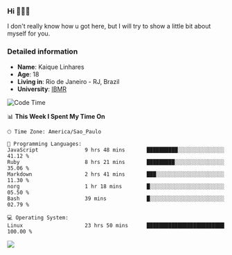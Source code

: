 ### Hi 🙋🏽‍♂️

I don't really know how u got here, but I will try to show a little bit about myself for you.

### Detailed information

* **Name**: Kaique Linhares
* **Age**: 18
* **Living in**: Rio  de Janeiro - RJ, Brazil
* **University**: [IBMR](https://www.ibmr.br/)

<!--START_SECTION:waka-->
![Code Time](http://img.shields.io/badge/Code%20Time-702%20hrs%2023%20mins-blue)

📊 **This Week I Spent My Time On** 

```text
🕑︎ Time Zone: America/Sao_Paulo

💬 Programming Languages: 
JavaScript               9 hrs 48 mins       ██████████░░░░░░░░░░░░░░░   41.12 % 
Ruby                     8 hrs 21 mins       █████████░░░░░░░░░░░░░░░░   35.06 % 
Markdown                 2 hrs 41 mins       ███░░░░░░░░░░░░░░░░░░░░░░   11.30 % 
norg                     1 hr 18 mins        █░░░░░░░░░░░░░░░░░░░░░░░░   05.50 % 
Bash                     39 mins             █░░░░░░░░░░░░░░░░░░░░░░░░   02.79 % 

💻 Operating System: 
Linux                    23 hrs 50 mins      █████████████████████████   100.00 % 
```


<!--END_SECTION:waka-->

<a href="https://www.linkedin.com/in/kaique-linhares-25a840208/"  target="_blank"><img src="https://img.shields.io/badge/-LinkedIn-%230077B5?style=for-the-badge&logo=linkedin&logoColor=white" target="_blank"></a>

